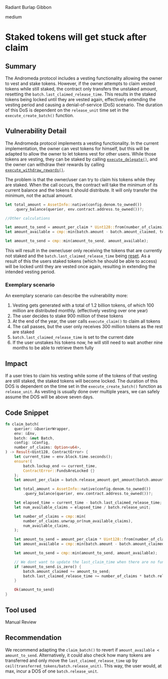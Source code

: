 Radiant Burlap Gibbon

medium

# Staked tokens will get stuck after claim

## Summary

The Andromeda protocol includes a vesting functionality allowing the owner to vest and stake tokens. However, if the owner attempts to claim vested tokens while still staked, the contract only transfers the unstaked amount, resetting the `batch.last_claimed_release_time`. This results in the staked tokens being locked until they are vested again, effectively extending the vesting period and causing a denial-of-service (DoS) scenario. The duration of this DoS is dependent on the `release_unit` time set in the `execute_create_batch()` function.

## Vulnerability Detail

The Andromeda protocol implements a vesting functionality. In the current implementation, the owner can vest tokens for himself, but this will be adapted to allow the owner to let tokens vest for other users. While those tokens are vesting, they can be staked by calling [`execute_delegate()`](https://github.com/sherlock-audit/2024-05-andromeda-ado/blob/main/andromeda-core/contracts/finance/andromeda-vesting/src/contract.rs#L306), and the owner can withdraw their rewards by calling [`execute_withdraw_rewards()`](https://github.com/sherlock-audit/2024-05-andromeda-ado/blob/bbbf73e5d1e4092ab42ce1f827e33759308d3786/andromeda-core/contracts/finance/andromeda-vesting/src/contract.rs#L422). 

The problem is that the owner/user can try to claim his tokens while they are staked. When the call occurs, the contract will take the minimum of its current balance and the tokens it should distribute. It will only transfer the minimum, not the actual amount.

```rust
let total_amount = AssetInfo::native(config.denom.to_owned())
	.query_balance(querier, env.contract.address.to_owned())?;

//Other calculations

let amount_to_send = amount_per_claim * Uint128::from(number_of_claims);
let amount_available = cmp::min(batch.amount - batch.amount_claimed, total_amount);

let amount_to_send = cmp::min(amount_to_send, amount_available);
```

This will result in the owner/user only receiving the tokens that are currently not staked and the `batch.last_claimed_release_time` being [reset](https://github.com/sherlock-audit/2024-05-andromeda-ado/blob/bbbf73e5d1e4092ab42ce1f827e33759308d3786/andromeda-core/contracts/finance/andromeda-vesting/src/contract.rs#L483). As a result of this the users staked tokens (which he should be able to access) will be locked until they are vested once again, resulting in extending the intended vesting period.

###  Exemplary scenario

An exemplary scenario can describe the vulnerability more:

1. Vesting gets generated with a total of 1.2 billion tokens, of which 100 million are distributed monthly. (effectively vesting over one year)
2. The user decides to stake 900 million of these tokens
3. At the end of the year, the user calls `execute_claim()` to claim all tokens
4. The call passes, but the user only receives 300 million tokens as the rest are staked
5. `batch.last_claimed_release_time` is set to the current date
6. If the user unstakes his tokens now, he will still need to wait another nine months to be able to retrieve them fully

## Impact

If a user tries to claim his vesting while some of the tokens of that vesting are still staked, the staked tokens will become locked. The duration of this DOS is dependent on the time set in the `execute_create_batch()` function as `release_unit`. As vesting is usually done over multiple years, we can safely assume the DOS will be above seven days.

## Code Snippet

```rust
fn claim_batch(
    querier: &QuerierWrapper,
    env: &Env,
    batch: &mut Batch,
    config: &Config,
    number_of_claims: Option<u64>,
) -> Result<Uint128, ContractError> {
    let current_time = env.block.time.seconds();
    ensure!(
        batch.lockup_end <= current_time,
        ContractError::FundsAreLocked {}
    );
    let amount_per_claim = batch.release_amount.get_amount(batch.amount)?;

    let total_amount = AssetInfo::native(config.denom.to_owned())
        .query_balance(querier, env.contract.address.to_owned())?;

    let elapsed_time = current_time - batch.last_claimed_release_time;
    let num_available_claims = elapsed_time / batch.release_unit;

    let number_of_claims = cmp::min(
        number_of_claims.unwrap_or(num_available_claims),
        num_available_claims,
    );

    let amount_to_send = amount_per_claim * Uint128::from(number_of_claims);
    let amount_available = cmp::min(batch.amount - batch.amount_claimed, total_amount);

    let amount_to_send = cmp::min(amount_to_send, amount_available);

    // We dont want to update the last_claim_time when there are no funds to claim.
    if !amount_to_send.is_zero() {
        batch.amount_claimed += amount_to_send;
        batch.last_claimed_release_time += number_of_claims * batch.release_unit;
    }

    Ok(amount_to_send)
}
```

## Tool used

Manual Review

## Recommendation

We recommend adapting the `claim_batch()` to revert if `amount_available < amount_to_send`. Alternatively, it could also check how many tokens are transferred and only move the `last_claimed_release_time` up by `ceil(transferred_tokens/batch.release_unit)`. This way, the user would, at max, incur a DOS of one `batch.release_unit`.